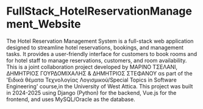 # FullStack_HotelReservationManagement_Website

The Hotel Reservation Management System is a full-stack web application designed to streamline hotel reservations, bookings, and management tasks. It provides a user-friendly interface for customers to book rooms and for hotel staff to manage reservations, customers, and room availability.
This is a joint collaboration project developed by ΜΑΡΙΝΟ ΤΣΕΛΑΝΙ, ΔΗΜΗΤΡΙΟΣ ΓΟΥΡΔΟΜΙΧΑΛΗΣ & ΔΗΜΗΤΡΙΟΣ ΣΤΕΦΑΝΟΥ αs part of the 'Ειδικά θέματα Τεχνολογίας Λογισμικού/Special Topics in Software Engineering' course,in the University of West Attica.
This project was built in 2024-2025 using Django (Python) for the backend, Vue.js for the frontend, and uses MySQL/Oracle as the database.
